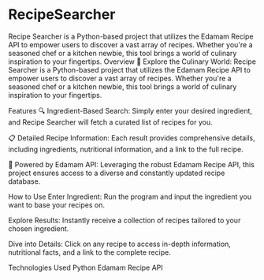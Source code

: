 # RecipeSearcher
Recipe Searcher is a Python-based project that utilizes the Edamam Recipe API to empower users to discover a vast array of recipes. Whether you're a seasoned chef or a kitchen newbie, this tool brings a world of culinary inspiration to your fingertips.
Overview
🍲 Explore the Culinary World: Recipe Searcher is a Python-based project that utilizes the Edamam Recipe API to empower users to discover a vast array of recipes. Whether you're a seasoned chef or a kitchen newbie, this tool brings a world of culinary inspiration to your fingertips.

Features
🔍 Ingredient-Based Search: Simply enter your desired ingredient, and Recipe Searcher will fetch a curated list of recipes for you.

📋 Detailed Recipe Information: Each result provides comprehensive details, including ingredients, nutritional information, and a link to the full recipe.

🚀 Powered by Edamam API: Leveraging the robust Edamam Recipe API, this project ensures access to a diverse and constantly updated recipe database.

How to Use
Enter Ingredient: Run the program and input the ingredient you want to base your recipes on.

Explore Results: Instantly receive a collection of recipes tailored to your chosen ingredient.

Dive into Details: Click on any recipe to access in-depth information, nutritional facts, and a link to the complete recipe.

Technologies Used
Python
Edamam Recipe API
